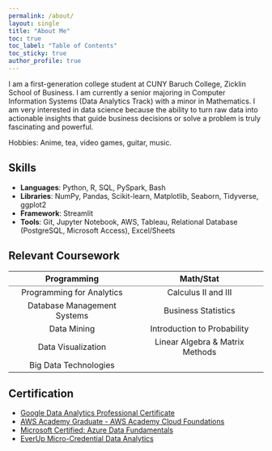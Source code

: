 ```yaml
---
permalink: /about/
layout: single
title: "About Me"
toc: true
toc_label: "Table of Contents"
toc_sticky: true
author_profile: true
---
```


I am a first-generation college student at CUNY Baruch College, Zicklin School of Business. I am currently a senior majoring in Computer Information Systems (Data Analytics Track) with a minor in Mathematics. I am very interested in data science because the ability to turn raw data into actionable insights that guide business decisions or solve a problem is truly fascinating and powerful.

Hobbies: Anime, tea, video games, guitar, music.

## Skills
- **Languages**: Python, R, SQL, PySpark, Bash
- **Libraries**: NumPy, Pandas, Scikit-learn, Matplotlib, Seaborn, Tidyverse, ggplot2
- **Framework**: Streamlit
- **Tools**: Git, Jupyter Notebook, AWS, Tableau, Relational Database (PostgreSQL, Microsoft Access), Excel/Sheets

## Relevant Coursework
<table rules="groups">
  <thead>
    <tr>
      <th style="text-align: center">Programming</th>
      <th style="text-align: center">Math/Stat</th>
    </tr>
  </thead>
  <tbody>
    <tr>
      <td style="text-align: center">Programming for Analytics</td>
      <td style="text-align: center">Calculus II and III</td>
    </tr>
    <tr>
      <td style="text-align: center">Database Management Systems</td>
      <td style="text-align: center">Business Statistics</td>
    </tr>
    <tr>
      <td style="text-align: center">Data Mining</td>
      <td style="text-align: center">Introduction to Probability</td>
    </tr>
    <tr>
      <td style="text-align: center">Data Visualization</td>
      <td style="text-align: center">Linear Algebra & Matrix Methods</td>
    </tr>
    <tr>
      <td style="text-align: center">Big Data Technologies</td>
    </tr>
  </tbody>
</table>


<!-- | Programming                                 | Math/Stat                                   |
| ------------------------------------------- | ------------------------------------------- |
| Programming for Analytics | Calculus II and III |
| Database Management Systems | Business Statistics |
| Data Mining | Introduction to Probability |
| Data Visualization | Linear Algebra & Matrix Methods |
| Big Data Technologies | -->

## Certification
- [Google Data Analytics Professional Certificate](https://www.credly.com/badges/2d27f34e-bb5b-47e1-ab04-6a2b2081577a/public_url)
- [AWS Academy Graduate - AWS Academy Cloud Foundations](https://www.credly.com/badges/33df81af-c5bf-4fa9-b5f2-589fa1dd4dc4/public_url)
- [Microsoft Certified: Azure Data Fundamentals](https://www.credly.com/badges/a001f7f9-aaa5-4362-9d74-7d78afd4c8a6/public_url)
- [EverUp Micro-Credential Data Analytics](https://github.com/JakeLi2001/EverUp-Micro-Credential-Data-Analytics)

